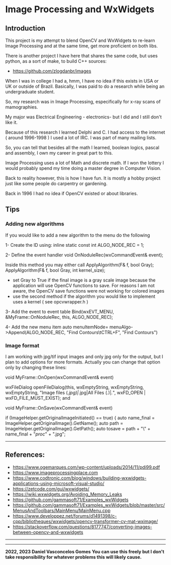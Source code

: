 # Image Processing and WxWidgets

## Introduction

This project is my attempt to blend OpenCV and WxWidgets to re-learn Image Processing and at the same time, get more proficient on both libs.

There is another project I have here that shares the same code, but uses python, as a sort of make,  to build C++ sources: 

- https://github.com/zlogdanbr/images

When I was in college I had a, hmm, I have no idea if this exists in USA or UK or outside of Brazil.
Basically, I was paid to do a research while being an undergraduate student.

So, my research was in Image Processing, especifically for x-ray scans of mamographies.

My major was Electrical Engineering - electronics- but I did and I still don't like it.

Because of this research I learned Delphi and C.
I had access to the internet ( around 1996-1998 )
I used a lot of IRC.
I was part of many mailing lists.

So, you can tell that besides all the math I learned, boolean logics, pascal and assembly, I own my career in great part to this. 

Image Processing uses a lot of Math and discrete math. 
If I won the lottery I would probably spend my time doing a master degree in Computer Vision.

Back to reality however, this is how I have fun. It is mostly a hobby project just like some people do carpentry or gardening.

Back in 1996 I had no idea if OpenCV existed or about libraries.


## Tips

### Adding new algorithms

If you would like to add a new algorithm to the menu do the following

1- Create the ID using:
inline static const int ALGO_NODE_REC = 1;

2- Define the event handler
void OnNoduleRec(wxCommandEvent& event);

Inside this method you may either call
 ApplyAlgorithm(F& f, bool Gray);
 ApplyAlgorithm(F& f, bool Gray, int kernel_size);

- set Gray to True if the final image is a gray scale image because the application will use OpenCV
functions to save. For reasons I am not aware, the OpenCV save functions were not working for colored
images
- use the second method if the algorithm you would like to implement uses a kernel
( see opcvwrapper.h )

3- Add the event to event table
 Bind(wxEVT_MENU, &MyFrame::OnNoduleRec, this, ALGO_NODE_REC);

4- Add the new menu item
 auto menuItemNode= menuAlgo->Append(ALGO_NODE_REC, "Find Contours\tCTRL+F", "Find Contours")


### Image format

I am working with jpg/tif input images and only jpg only for the output, but I plan to add options for more formats. 
Actually you can change that option only by changing these lines:

void MyFrame::OnOpen(wxCommandEvent& event)

   wxFileDialog openFileDialog(this,
       wxEmptyString,
       wxEmptyString,
       wxEmptyString,
       "Image files (*.jpg)|*.jpg|All Files (*.*)|*.*",
       wxFD_OPEN | wxFD_FILE_MUST_EXIST);
 and 

void MyFrame::OnSave(wxCommandEvent& event)

   if (ImageHelper.getOriginalImageInitiated() == true)
   {
       auto name_final = ImageHelper.getOriginalImage().GetName();
       auto path = ImageHelper.getOriginalImage().GetPath();
       auto tosave = path + "\\" + name_final + "_proc_" + ".jpg";

-------------------------------------------------------------------------------------------------
## References:

- https://www.ogemarques.com/wp-content/uploads/2014/11/pdi99.pdf
- https://www.imageprocessingplace.com
- https://www.codtronic.com/blog/windows/building-wxwidgets-applications-using-microsoft-visual-studio/
- https://zetcode.com/gui/wxwidgets/
- https://wiki.wxwidgets.org/Avoiding_Memory_Leaks
- https://github.com/gammasoft71/Examples_wxWidgets
- https://github.com/gammasoft71/Examples_wxWidgets/blob/master/src/MenusAndToolbars/MainMenu/MainMenu.cpp
- https://www.developpez.net/forums/d1491398/c-cpp/bibliotheques/wxwidgets/opencv-transformer-cv-mat-wximage/
- https://stackoverflow.com/questions/8177747/converting-images-between-opencv-and-wxwidgets

-----------------------------------------------------------------------------------------------
_________________________________________________
**2022, 2023 Daniel Vasconcelos Gomes**
**You can use this freely but I don't take responsibility for whatever problems this will likely cause.**
